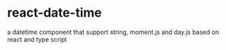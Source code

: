# react-date-time
a datetime component that support string, moment.js and day.js based on react and type script
